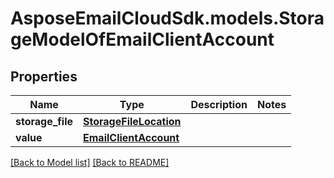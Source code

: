 # AsposeEmailCloudSdk.models.StorageModelOfEmailClientAccount

## Properties
Name | Type | Description | Notes
------------ | ------------- | ------------- | -------------
**storage_file** |[**StorageFileLocation**](StorageFileLocation.md) | |
**value** |[**EmailClientAccount**](EmailClientAccount.md) | |




[[Back to Model list]](Models.md) [[Back to README]](README.md)


